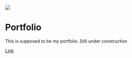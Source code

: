 ![](./public/demo.jpeg)

# Portfolio
This is supposed to be my portfolio. Still under construction

[Link](https://mowafy001.github.io/portfolio/)
